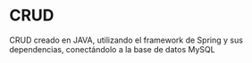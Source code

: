 # CRUD
CRUD creado en JAVA, utilizando el framework de Spring y sus dependencias, conectándolo a la base de datos MySQL

